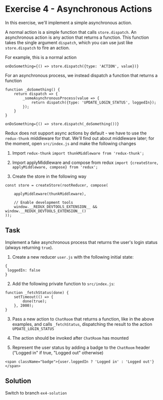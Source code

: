 # Exercise 4 - Asynchronous Actions


In this exercise, we'll implement a simple asynchronous action.
 
A normal action is a simple function that calls `store.dispatch`. An asynchronous action is any action that returns a function. This function 
takes the single argument `dispatch`, which you can use just like `store.dispatch` to fire an action.

For example, this is a normal action

```
onDoSomething={() => store.dispatch({type: 'ACTION', value})}
```

For an asynchronous process, we instead dispatch a function that returns a function

```
function _doSomething() {
	return dispatch => {
		_someAsynchronousProcess(value => {
			return dispatch({type: 'UPDATE_LOGIN_STATUS', loggedIn});
		});
	}
}

onDoSomething={() => store.dispatch(_doSomething())}
```

Redux does not support async actions by default - we have to use the `redux-thunk` middleware for that. We'll find out about
middleware later; for the moment, open `src/index.js` and make the following changes

1. Import `redux-thunk`
`import thunkMiddleware from 'redux-thunk';`

2. Import applyMiddleware and compose from redux
`import {createStore, applyMiddleware, compose} from 'redux';`

3. Create the store in the following way
```
const store = createStore(rootReducer, compose(

	applyMiddleware(thunkMiddleware),

	// Enable development tools
	window.__REDUX_DEVTOOLS_EXTENSION__ && window.__REDUX_DEVTOOLS_EXTENSION__()
));
```
 
## Task

Implement a fake asynchronous process that returns the user's login status (always returning `true`).

1. Create a new reducer `user.js` with the following initial state: 

```
{
 loggedIn: false
}
```

2. Add the following private function to  `src/index.js`:

```
function _fetchStatus(done) {
	setTimeout(() => {
		done(true);
	}, 2000);
}
```

3. Pass a new action to `ChatRoom` that returns a function, like in the above examples, and calls `_fetchStatus`, dispatching the result
to the action `UPDATE_LOGIN_STATUS`

4. The action should be invoked after `ChatRoom` has mounted

5. Represent the user status by adding a badge to the `ChatRoom` header ("Logged in" if true, "Logged out" otherwise)

```
<span className="badge">{user.loggedIn ? 'Logged in' : 'Logged out'}</span>
```

## Solution

Switch to branch `ex4-solution`